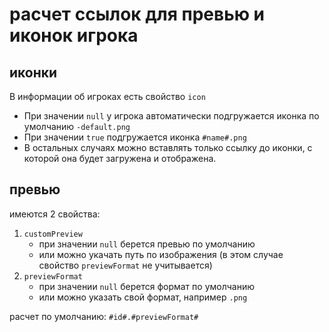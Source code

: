 # расчет ссылок для превью и иконок игрока

## иконки
В информации об игроках есть свойство `icon` 
- При значении `null` у игрока автоматически подгружается иконка по умолчанию `-default.png`
- При значении `true` подгружается иконка `#name#.png`
- В остальных случаях можно вставлять только ссылку до иконки, с которой она будет загружена и отображена.

## превью
имеются 2 свойства:
1. `customPreview`
    - при значении `null` берется превью по умолчанию
    - или можно укачать путь по изображения (в этом случае свойство `previewFormat` не учитывается)
2. `previewFormat`
    - при значении `null` берется формат по умолчанию
    - или можно указать свой формат, например `.png`

расчет по умолчанию:
`#id#.#previewFormat#`